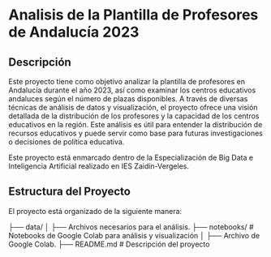 # Analisis de la Plantilla de Profesores de Andalucía 2023

## Descripción

Este proyecto tiene como objetivo analizar la plantilla de profesores en Andalucía durante el año 2023, así como examinar los centros educativos andaluces según el número de plazas disponibles. A través de diversas técnicas de análisis de datos y visualización, el proyecto ofrece una visión detallada de la distribución de los profesores y la capacidad de los centros educativos en la región. Este análisis es útil para entender la distribución de recursos educativos y puede servir como base para futuras investigaciones o decisiones de política educativa.

Este proyecto está enmarcado dentro de la Especialización de Big Data e Inteligencia Artificial realizado en IES Zaidín-Vergeles.

## Estructura del Proyecto

El proyecto está organizado de la siguiente manera:

├── data/
│ ├── Archivos necesarios para el análisis.
├── notebooks/ # Notebooks de Google Colab para análisis y visualización
│ ├── Archivo de Google Colab.
├── README.md # Descripción del proyecto


